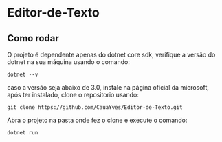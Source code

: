 # Editor-de-Texto
## Como rodar

O projeto é dependente apenas do dotnet core sdk, verifique a versão do dotnet na sua máquina usando o comando:

    dotnet --v

caso a versão seja abaixo de 3.0, instale na página oficial da microsoft, após ter instalado, clone o repositorio usando:

    git clone https://github.com/CauaYves/Editor-de-Texto.git

Abra o projeto na pasta onde fez o clone e execute o comando:

    dotnet run
